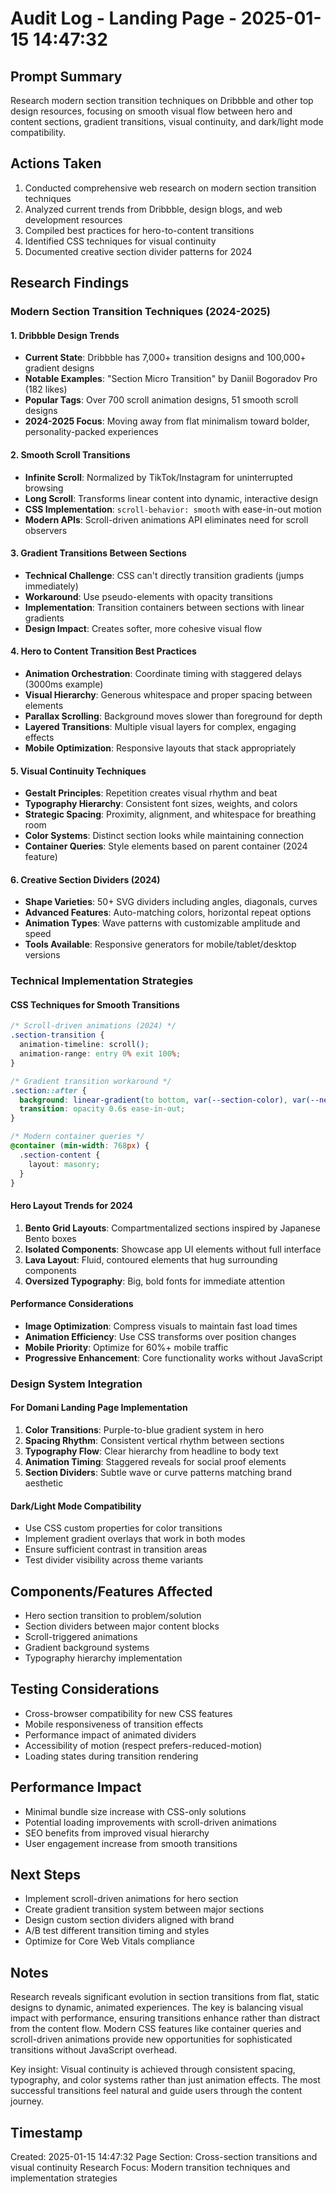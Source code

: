 # Audit Log - Landing Page - 2025-01-15 14:47:32

## Prompt Summary
Research modern section transition techniques on Dribbble and other top design resources, focusing on smooth visual flow between hero and content sections, gradient transitions, visual continuity, and dark/light mode compatibility.

## Actions Taken
1. Conducted comprehensive web research on modern section transition techniques
2. Analyzed current trends from Dribbble, design blogs, and web development resources
3. Compiled best practices for hero-to-content transitions
4. Identified CSS techniques for visual continuity
5. Documented creative section divider patterns for 2024

## Research Findings

### Modern Section Transition Techniques (2024-2025)

#### 1. **Dribbble Design Trends**
- **Current State**: Dribbble has 7,000+ transition designs and 100,000+ gradient designs
- **Notable Examples**: "Section Micro Transition" by Daniil Bogoradov Pro (182 likes)
- **Popular Tags**: Over 700 scroll animation designs, 51 smooth scroll designs
- **2024-2025 Focus**: Moving away from flat minimalism toward bolder, personality-packed experiences

#### 2. **Smooth Scroll Transitions**
- **Infinite Scroll**: Normalized by TikTok/Instagram for uninterrupted browsing
- **Long Scroll**: Transforms linear content into dynamic, interactive design
- **CSS Implementation**: `scroll-behavior: smooth` with ease-in-out motion
- **Modern APIs**: Scroll-driven animations API eliminates need for scroll observers

#### 3. **Gradient Transitions Between Sections**
- **Technical Challenge**: CSS can't directly transition gradients (jumps immediately)
- **Workaround**: Use pseudo-elements with opacity transitions
- **Implementation**: Transition containers between sections with linear gradients
- **Design Impact**: Creates softer, more cohesive visual flow

#### 4. **Hero to Content Transition Best Practices**
- **Animation Orchestration**: Coordinate timing with staggered delays (3000ms example)
- **Visual Hierarchy**: Generous whitespace and proper spacing between elements
- **Parallax Scrolling**: Background moves slower than foreground for depth
- **Layered Transitions**: Multiple visual layers for complex, engaging effects
- **Mobile Optimization**: Responsive layouts that stack appropriately

#### 5. **Visual Continuity Techniques**
- **Gestalt Principles**: Repetition creates visual rhythm and beat
- **Typography Hierarchy**: Consistent font sizes, weights, and colors
- **Strategic Spacing**: Proximity, alignment, and whitespace for breathing room
- **Color Systems**: Distinct section looks while maintaining connection
- **Container Queries**: Style elements based on parent container (2024 feature)

#### 6. **Creative Section Dividers (2024)**
- **Shape Varieties**: 50+ SVG dividers including angles, diagonals, curves
- **Advanced Features**: Auto-matching colors, horizontal repeat options
- **Animation Types**: Wave patterns with customizable amplitude and speed
- **Tools Available**: Responsive generators for mobile/tablet/desktop versions

### Technical Implementation Strategies

#### CSS Techniques for Smooth Transitions
```css
/* Scroll-driven animations (2024) */
.section-transition {
  animation-timeline: scroll();
  animation-range: entry 0% exit 100%;
}

/* Gradient transition workaround */
.section::after {
  background: linear-gradient(to bottom, var(--section-color), var(--next-section-color));
  transition: opacity 0.6s ease-in-out;
}

/* Modern container queries */
@container (min-width: 768px) {
  .section-content {
    layout: masonry;
  }
}
```

#### Hero Layout Trends for 2024
1. **Bento Grid Layouts**: Compartmentalized sections inspired by Japanese Bento boxes
2. **Isolated Components**: Showcase app UI elements without full interface
3. **Lava Layout**: Fluid, contoured elements that hug surrounding components
4. **Oversized Typography**: Big, bold fonts for immediate attention

#### Performance Considerations
- **Image Optimization**: Compress visuals to maintain fast load times
- **Animation Efficiency**: Use CSS transforms over position changes
- **Mobile Priority**: Optimize for 60%+ mobile traffic
- **Progressive Enhancement**: Core functionality works without JavaScript

### Design System Integration

#### For Domani Landing Page Implementation
1. **Color Transitions**: Purple-to-blue gradient system in hero
2. **Spacing Rhythm**: Consistent vertical rhythm between sections
3. **Typography Flow**: Clear hierarchy from headline to body text
4. **Animation Timing**: Staggered reveals for social proof elements
5. **Section Dividers**: Subtle wave or curve patterns matching brand aesthetic

#### Dark/Light Mode Compatibility
- Use CSS custom properties for color transitions
- Implement gradient overlays that work in both modes
- Ensure sufficient contrast in transition areas
- Test divider visibility across theme variants

## Components/Features Affected
- Hero section transition to problem/solution
- Section dividers between major content blocks
- Scroll-triggered animations
- Gradient background systems
- Typography hierarchy implementation

## Testing Considerations
- Cross-browser compatibility for new CSS features
- Mobile responsiveness of transition effects
- Performance impact of animated dividers
- Accessibility of motion (respect prefers-reduced-motion)
- Loading states during transition rendering

## Performance Impact
- Minimal bundle size increase with CSS-only solutions
- Potential loading improvements with scroll-driven animations
- SEO benefits from improved visual hierarchy
- User engagement increase from smooth transitions

## Next Steps
- Implement scroll-driven animations for hero section
- Create gradient transition system between major sections
- Design custom section dividers aligned with brand
- A/B test different transition timing and styles
- Optimize for Core Web Vitals compliance

## Notes
Research reveals significant evolution in section transitions from flat, static designs to dynamic, animated experiences. The key is balancing visual impact with performance, ensuring transitions enhance rather than distract from the content flow. Modern CSS features like container queries and scroll-driven animations provide new opportunities for sophisticated transitions without JavaScript overhead.

Key insight: Visual continuity is achieved through consistent spacing, typography, and color systems rather than just animation effects. The most successful transitions feel natural and guide users through the content journey.

## Timestamp
Created: 2025-01-15 14:47:32
Page Section: Cross-section transitions and visual continuity
Research Focus: Modern transition techniques and implementation strategies